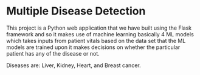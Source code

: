 # Multiple Disease Detection
This project is a Python web application that we have built using the Flask framework and so it makes use of machine learning basically 4 ML models which takes inputs from patient vitals based on the data set that the ML models are trained upon it makes decisions on whether the particular patient has any of the disease or not. 

Diseases are: Liver, Kidney, Heart, and Breast cancer.
